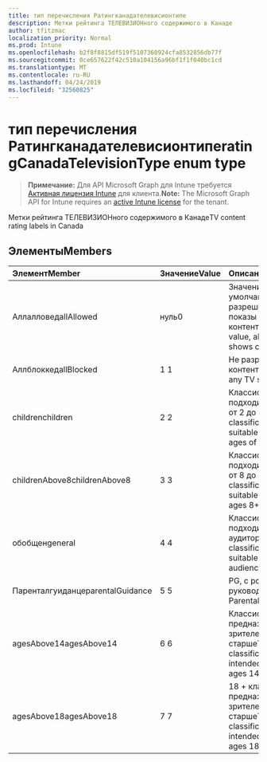 ```yaml
---
title: тип перечисления Ратингканадателевисионтипе
description: Метки рейтинга ТЕЛЕВИЗИОНного содержимого в Канаде
author: tfitzmac
localization_priority: Normal
ms.prod: Intune
ms.openlocfilehash: b2f8f8815df519f5107360924cfa8532856db77f
ms.sourcegitcommit: 0ce657622f42c510a104156a96bf1f1f040bc1cd
ms.translationtype: MT
ms.contentlocale: ru-RU
ms.lasthandoff: 04/24/2019
ms.locfileid: "32560825"
---
```

# <a name="ratingcanadatelevisiontype-enum-type"></a><span data-ttu-id="c9a51-103">тип перечисления Ратингканадателевисионтипе</span><span class="sxs-lookup"><span data-stu-id="c9a51-103">ratingCanadaTelevisionType enum type</span></span>

> <span data-ttu-id="c9a51-104">**Примечание:** Для API Microsoft Graph для Intune требуется [Активная лицензия Intune](https://go.microsoft.com/fwlink/?linkid=839381) для клиента.</span><span class="sxs-lookup"><span data-stu-id="c9a51-104">**Note:** The Microsoft Graph API for Intune requires an [active Intune license](https://go.microsoft.com/fwlink/?linkid=839381) for the tenant.</span></span>

<span data-ttu-id="c9a51-105">Метки рейтинга ТЕЛЕВИЗИОНного содержимого в Канаде</span><span class="sxs-lookup"><span data-stu-id="c9a51-105">TV content rating labels in Canada</span></span>

## <a name="members"></a><span data-ttu-id="c9a51-106">Элементы</span><span class="sxs-lookup"><span data-stu-id="c9a51-106">Members</span></span>
|<span data-ttu-id="c9a51-107">Элемент</span><span class="sxs-lookup"><span data-stu-id="c9a51-107">Member</span></span>|<span data-ttu-id="c9a51-108">Значение</span><span class="sxs-lookup"><span data-stu-id="c9a51-108">Value</span></span>|<span data-ttu-id="c9a51-109">Описание</span><span class="sxs-lookup"><span data-stu-id="c9a51-109">Description</span></span>|
|:---|:---|:---|
|<span data-ttu-id="c9a51-110">Аллалловед</span><span class="sxs-lookup"><span data-stu-id="c9a51-110">allAllowed</span></span>|<span data-ttu-id="c9a51-111">нуль</span><span class="sxs-lookup"><span data-stu-id="c9a51-111">0</span></span>|<span data-ttu-id="c9a51-112">Значение по умолчанию, разрешить все показы контента</span><span class="sxs-lookup"><span data-stu-id="c9a51-112">Default value, allow all TV shows content</span></span>|
|<span data-ttu-id="c9a51-113">Аллблоккед</span><span class="sxs-lookup"><span data-stu-id="c9a51-113">allBlocked</span></span>|<span data-ttu-id="c9a51-114">1 </span><span class="sxs-lookup"><span data-stu-id="c9a51-114">1</span></span>|<span data-ttu-id="c9a51-115">Не разрешать показ контента</span><span class="sxs-lookup"><span data-stu-id="c9a51-115">Do not allow any TV shows content</span></span>|
|<span data-ttu-id="c9a51-116">children</span><span class="sxs-lookup"><span data-stu-id="c9a51-116">children</span></span>|<span data-ttu-id="c9a51-117">2 </span><span class="sxs-lookup"><span data-stu-id="c9a51-117">2</span></span>|<span data-ttu-id="c9a51-118">Классификация C подходит для детей от 2 до 7 лет</span><span class="sxs-lookup"><span data-stu-id="c9a51-118">The C classification is suitable for children ages of 2 to 7 years</span></span>|
|<span data-ttu-id="c9a51-119">childrenAbove8</span><span class="sxs-lookup"><span data-stu-id="c9a51-119">childrenAbove8</span></span>|<span data-ttu-id="c9a51-120">3 </span><span class="sxs-lookup"><span data-stu-id="c9a51-120">3</span></span>|<span data-ttu-id="c9a51-121">Классификация C8 подходит для детей от 8 до 8 лет</span><span class="sxs-lookup"><span data-stu-id="c9a51-121">The C8 classification is suitable for children ages 8+</span></span>|
|<span data-ttu-id="c9a51-122">обобщен</span><span class="sxs-lookup"><span data-stu-id="c9a51-122">general</span></span>|<span data-ttu-id="c9a51-123">4 </span><span class="sxs-lookup"><span data-stu-id="c9a51-123">4</span></span>|<span data-ttu-id="c9a51-124">Классификация "G" подходит для общей аудитории</span><span class="sxs-lookup"><span data-stu-id="c9a51-124">The G classification is suitable for general audience</span></span>|
|<span data-ttu-id="c9a51-125">Паренталгуиданце</span><span class="sxs-lookup"><span data-stu-id="c9a51-125">parentalGuidance</span></span>|<span data-ttu-id="c9a51-126">5 </span><span class="sxs-lookup"><span data-stu-id="c9a51-126">5</span></span>|<span data-ttu-id="c9a51-127">PG, с родительским руководством</span><span class="sxs-lookup"><span data-stu-id="c9a51-127">PG, Parental Guidance</span></span>|
|<span data-ttu-id="c9a51-128">agesAbove14</span><span class="sxs-lookup"><span data-stu-id="c9a51-128">agesAbove14</span></span>|<span data-ttu-id="c9a51-129">6 </span><span class="sxs-lookup"><span data-stu-id="c9a51-129">6</span></span>|<span data-ttu-id="c9a51-130">Классификация 14 + предназначена для зрителей от 14 лет и старше</span><span class="sxs-lookup"><span data-stu-id="c9a51-130">The 14+ classification is intended for viewers ages 14 and older</span></span>|
|<span data-ttu-id="c9a51-131">agesAbove18</span><span class="sxs-lookup"><span data-stu-id="c9a51-131">agesAbove18</span></span>|<span data-ttu-id="c9a51-132">7 </span><span class="sxs-lookup"><span data-stu-id="c9a51-132">7</span></span>|<span data-ttu-id="c9a51-133">18 + классификация предназначена для зрителей от 18 лет и старше</span><span class="sxs-lookup"><span data-stu-id="c9a51-133">The 18+ classification is intended for viewers ages 18 and older</span></span>|



